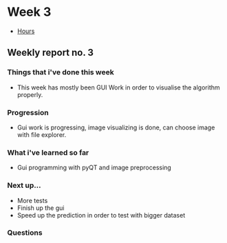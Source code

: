 # Week 3

- [Hours](https://github.com/ArttuLe/k-nn-image-classification/blob/main/Documentation/Hours.md)

## Weekly report no. 3

### Things that i've done this week
- This week has mostly been GUI Work in order to visualise the algorithm properly.


### Progression
- Gui work is progressing, image visualizing is done, can choose image with file explorer.

### What i've learned so far
- Gui programming with pyQT and image preprocessing


### Next up...
- More tests
- Finish up the gui
- Speed up the prediction in order to test with bigger dataset


### Questions
